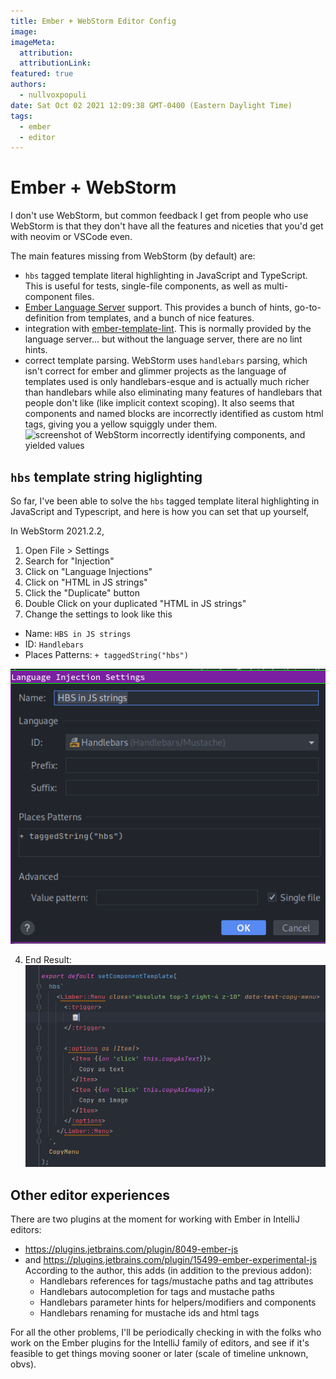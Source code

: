 ```yaml
---
title: Ember + WebStorm Editor Config
image:
imageMeta:
  attribution:
  attributionLink:
featured: true
authors:
  - nullvoxpopuli
date: Sat Oct 02 2021 12:09:38 GMT-0400 (Eastern Daylight Time)
tags:
  - ember
  - editor
---
```


# Ember + WebStorm

I don't use WebStorm, but common feedback I get from people who use WebStorm is that they don't have all the features and niceties that you'd get with neovim or VSCode even.

The main features missing from WebStorm (by default) are:
  - `hbs` tagged template literal highlighting in JavaScript and TypeScript. This is useful for tests, single-file components, as well as multi-component files.
  - [Ember Language Server](https://github.com/lifeart/ember-language-server) support. This provides a bunch of hints, go-to-definition from templates, and a bunch of nice features.
  - integration with [ember-template-lint](https://github.com/ember-template-lint/ember-template-lint). This is normally provided by the language server... but without the language server, there are no lint hints.
  - correct template parsing. WebStorm uses `handlebars` parsing, which isn't correct for ember and glimmer projects as the language of templates used is only handlebars-esque and is actually much richer than handlebars while also eliminating many features of handlebars that people don't like (like implicit context scoping). It also seems that components and named blocks are incorrectly identified as custom html tags, giving you a yellow squiggly under them.
    ![screenshot of WebStorm incorrectly identifying components, and yielded values](/images/webstorm/menu-component.png)

## `hbs` template string higlighting

  So far, I've been able to solve the `hbs` tagged template literal highlighting in JavaScript and Typescript, and here is how you can set that up yourself,

In WebStorm 2021.2.2,

1. Open File > Settings
2. Search for "Injection"
3. Click on "Language Injections"
4. Click on "HTML in JS strings"
5. Click the "Duplicate" button
6. Double Click on your duplicated "HTML in JS strings"
7. Change the settings to look like this

  - Name: `HBS in JS strings`
  - ID: `Handlebars`
  - Places Patterns: `+ taggedString("hbs")`

  ![picture of above-mentioned settings](/public/images/webstorm/hbs-injection-settings.png)

4. End Result:
  ![proof of hbs highlighting in typescript](/public/images/webstorm/hbs-highlighting.png)

## Other editor experiences

There are two plugins at the moment for working with Ember in IntelliJ editors:
 - https://plugins.jetbrains.com/plugin/8049-ember-js
 - and https://plugins.jetbrains.com/plugin/15499-ember-experimental-js
  According to the author, this adds (in addition to the previous addon):
    - Handlebars references for tags/mustache paths and tag attributes
    - Handlebars autocompletion for tags and mustache paths
    - Handlebars parameter hints for helpers/modifiers and components
    - Handlebars renaming for mustache ids and html tags


  For all the other problems, I'll be periodically checking in with the folks who work on the Ember plugins for the IntelliJ family of editors, and see if it's feasible to get things moving sooner or later (scale of timeline unknown, obvs).
